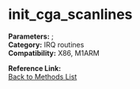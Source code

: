 # init_cga_scanlines

**Parameters:** ;  
**Category:** IRQ routines  
**Compatibility:** X86, M1ARM  

**Reference Link:**  
[Back to Methods List](../../SUMMARY.md)
